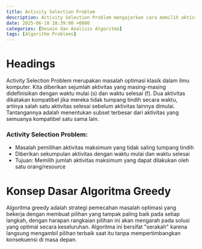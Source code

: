 ```yaml
---
title: Activity Selection Problem
description: Activity Selection Problem mengajarkan cara memilih aktivitas sebanyak mungkin tanpa bentrok waktu, menggunakan strategi greedy sederhana = selalu pilih yang paling cepat selesai.
date: 2025-06-10 10:39:00 +0800
categories: [Desain dan Analisis Algoritma]
tags: [Algorithm Problems]
---
```


# Headings

Activity Selection Problem merupakan masalah optimasi klasik dalam ilmu
komputer. Kita diberikan sejumlah aktivitas yang masing-masing didefinisikan
dengan waktu mulai (s) dan waktu selesai (f). Dua aktivitas dikatakan
kompatibel jika mereka tidak tumpang tindih secara waktu, artinya salah satu
aktivitas selesai sebelum aktivitas lainnya dimulai. Tantangannya adalah
menentukan subset terbesar dari aktivitas yang semuanya kompatibel satu
sama lain.

### Activity Selection Problem:
- Masalah pemilihan aktivitas maksimum yang tidak saling tumpang tindih
- Diberikan sekumpulan aktivitas dengan waktu mulai dan waktu selesai
- Tujuan: Memilih jumlah aktivitas maksimum yang dapat dilakukan oleh satu orang/resource

# Konsep Dasar Algoritma Greedy

Algoritma greedy adalah strategi pemecahan masalah optimasi yang
bekerja dengan membuat pilihan yang tampak paling baik pada setiap
langkah, dengan harapan rangkaian pilihan ini akan mengarah pada
solusi yang optimal secara keseluruhan. Algoritma ini bersifat "serakah"
karena langsung mengambil pilihan terbaik saat itu tanpa
mempertimbangkan konsekuensi di masa depan.